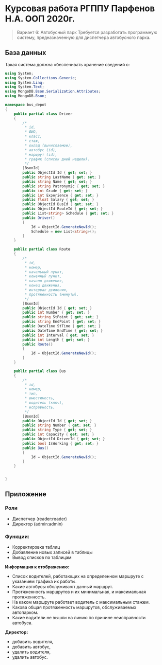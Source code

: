 # Курсовая работа РГППУ Парфенов Н.А. ООП 2020г.
> Вариант 6: Автобусный парк
Требуется разработать программную систему, предназначенную для диспетчера
автобусного парка. 

## База данных
Такая система должна обеспечивать хранение сведений о:

```csharp
using System;
using System.Collections.Generic;
using System.Linq;
using System.Text;
using MongoDB.Bson.Serialization.Attributes;
using MongoDB.Bson;

namespace bus_depot
{
    public partial class Driver
    {
        /*
         * id,
         * ФИО,
         * класс,
         * стаж,
         * оклад (вычисляемое),
         * автобус (id),
         * маршрут (id),
         * график (список дней недели).
         */
        [BsonId]
        public ObjectId Id { get; set; }
        public string LastName { get; set; }
        public string Name { get; set; }
        public string Patronymic { get; set; }
        public int Grade { get; set; }
        public int Experience { get; set; }
        public float Salary { get; set; }
        public ObjectId BusId { get; set; }
        public ObjectId RouteId { get; set; }
        public List<string> Schedule { get; set; }
        public Driver()
        {
            Id = ObjectId.GenerateNewId();
            Schedule = new List<string>();
        }
    }

    public partial class Route
    {
        /*
         * id,
         * номер,
         * начальный пункт,
         * конечный пункт,
         * начало движения,
         * конец движения,
         * интервал движения,
         * протяженность (минуты).
         */
        [BsonId]
        public ObjectId Id { get; set; }
        public int Number { get; set; }
        public string StPoint { get; set; }
        public string EndPoint { get; set; }
        public DateTime StTime { get; set; }
        public DateTime EndTime { get; set; }
        public int Interval { get; set; }
        public int Length { get; set; }
        public Route()
        {
            Id = ObjectId.GenerateNewId();
        }
    }

    public partial class Bus
    {
        /*
         * id,
         * номер,
         * тип,
         * вместимость,
         * водитель (ключ),
         * исправность.
         */
        [BsonId]
        public ObjectId Id { get; set; }
        public string Number { get; set; }
        public string Type { get; set; }
        public int Сapacity { get; set; }
        public ObjectId DriverId { get; set; }
        public bool IsWorking { get; set; }
        public Bus()
        {
            Id = ObjectId.GenerateNewId();
        }
    }


}
```

## Приложение

### Роли
- Диспетчер (reader:reader)
- Директор (admin:admin)

### Функции:
- Корректировка таблиц
- Добавление новых записей в таблицы
- Вывод списков по таблицам

**Информация к отображению:**

- Список водителей, работающих на определенном маршруте с указанием графика их работы.
- Какие автобусы обслуживают данный маршрут.
- Протяженность маршрутов и их минимальная, и максимальная протяженность.
- На каком маршруте работает водитель с максимальным стажем.
- Какова общая протяженность маршрутов, обслуживаемых автопарком.
- Какие водители не вышли на линию по причине неисправности автобуса. 

**Директор:**
- добавить водителя,
- добавить автобус,
- удалить водителя,
- удалить автобус.
